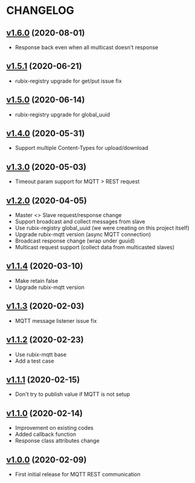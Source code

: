 # CHANGELOG

## [v1.6.0](https://github.com/NubeIO/mqtt-rest-bridge/tree/v1.6.0) (2020-08-01)
- Response back even when all multicast doesn't response

## [v1.5.1](https://github.com/NubeIO/mqtt-rest-bridge/tree/v1.5.1) (2020-06-21)
- rubix-registry upgrade for get/put issue fix

## [v1.5.0](https://github.com/NubeIO/mqtt-rest-bridge/tree/v1.5.0) (2020-06-14)
- rubix-registry upgrade for global_uuid

## [v1.4.0](https://github.com/NubeIO/mqtt-rest-bridge/tree/v1.4.0) (2020-05-31)
- Support multiple Content-Types for upload/download

## [v1.3.0](https://github.com/NubeIO/mqtt-rest-bridge/tree/v1.3.0) (2020-05-03)
- Timeout param support for MQTT > REST request

## [v1.2.0](https://github.com/NubeIO/mqtt-rest-bridge/tree/v1.2.0) (2020-04-05)
- Master <> Slave request/response change
- Support broadcast and collect messages from slave
- Use rubix-registry global_uuid (we were creating on this project itself)
- Upgrade rubix-mqtt version (async MQTT connection)
- Broadcast response change (wrap under guuid)
- Multicast request support (collect data from multicasted slaves)

## [v1.1.4](https://github.com/NubeIO/mqtt-rest-bridge/tree/v1.1.4) (2020-03-10)
- Make retain false
- Upgrade rubix-mqtt version

## [v1.1.3](https://github.com/NubeIO/mqtt-rest-bridge/tree/v1.1.3) (2020-02-03)
- MQTT message listener issue fix

## [v1.1.2](https://github.com/NubeIO/mqtt-rest-bridge/tree/v1.1.2) (2020-02-23)
- Use rubix-mqtt base
- Add a test case

## [v1.1.1](https://github.com/NubeIO/mqtt-rest-bridge/tree/v1.1.1) (2020-02-15)
- Don't try to publish value if MQTT is not setup

## [v1.1.0](https://github.com/NubeIO/mqtt-rest-bridge/tree/v1.1.0) (2020-02-14)
- Improvement on existing codes
- Added callback function
- Response class attributes change

## [v1.0.0](https://github.com/NubeIO/mqtt-rest-bridge/tree/v1.0.0) (2020-02-09)
- First initial release for MQTT REST communication

